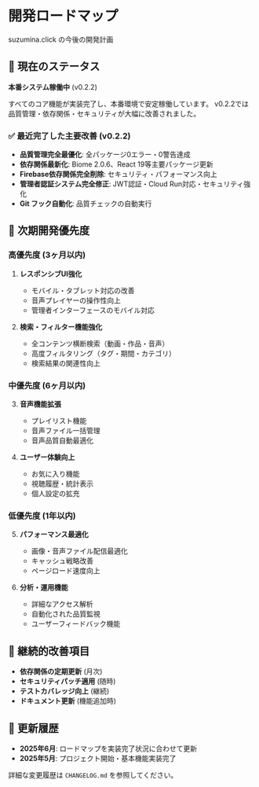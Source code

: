 # 開発ロードマップ

suzumina.click の今後の開発計画

## 🚀 現在のステータス

**本番システム稼働中** (v0.2.2)

すべてのコア機能が実装完了し、本番環境で安定稼働しています。
v0.2.2では品質管理・依存関係・セキュリティが大幅に改善されました。

### ✅ 最近完了した主要改善 (v0.2.2)

- **品質管理完全最優化**: 全パッケージ0エラー・0警告達成
- **依存関係最新化**: Biome 2.0.6、React 19等主要パッケージ更新
- **Firebase依存関係完全削除**: セキュリティ・パフォーマンス向上
- **管理者認証システム完全修正**: JWT認証・Cloud Run対応・セキュリティ強化
- **Git フック自動化**: 品質チェックの自動実行

## 🎯 次期開発優先度

### 高優先度 (3ヶ月以内)

1. **レスポンシブUI強化**
   - モバイル・タブレット対応の改善
   - 音声プレイヤーの操作性向上
   - 管理者インターフェースのモバイル対応

2. **検索・フィルター機能強化**
   - 全コンテンツ横断検索（動画・作品・音声）
   - 高度フィルタリング（タグ・期間・カテゴリ）
   - 検索結果の関連性向上

### 中優先度 (6ヶ月以内)

3. **音声機能拡張**
   - プレイリスト機能
   - 音声ファイル一括管理
   - 音声品質自動最適化

4. **ユーザー体験向上**
   - お気に入り機能
   - 視聴履歴・統計表示
   - 個人設定の拡充

### 低優先度 (1年以内)

5. **パフォーマンス最適化**
   - 画像・音声ファイル配信最適化
   - キャッシュ戦略改善
   - ページロード速度向上

6. **分析・運用機能**
   - 詳細なアクセス解析
   - 自動化された品質監視
   - ユーザーフィードバック機能

## 🔧 継続的改善項目

- **依存関係の定期更新** (月次)
- **セキュリティパッチ適用** (随時)
- **テストカバレッジ向上** (継続)
- **ドキュメント更新** (機能追加時)

## 📅 更新履歴

- **2025年6月**: ロードマップを実装完了状況に合わせて更新
- **2025年5月**: プロジェクト開始・基本機能実装完了

詳細な変更履歴は `CHANGELOG.md` を参照してください。